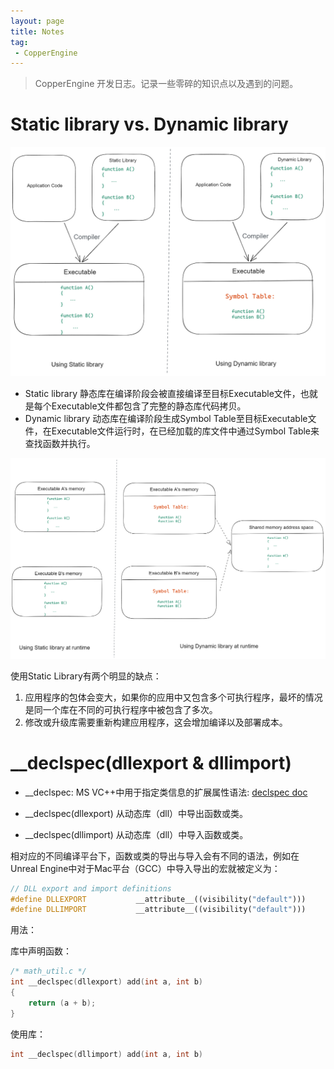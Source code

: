 ```yaml
---
layout: page
title: Notes
tag: 
 - CopperEngine
---
```


> CopperEngine 开发日志。记录一些零碎的知识点以及遇到的问题。

# Static library vs. Dynamic library

![image-20220504172817314](../../assets/img/StaticLibrary_vs._DynamicLibray_Compiler.png)

* Static library 静态库在编译阶段会被直接编译至目标Executable文件，也就是每个Executable文件都包含了完整的静态库代码拷贝。
* Dynamic library 动态库在编译阶段生成Symbol Table至目标Executable文件，在Executable文件运行时，在已经加载的库文件中通过Symbol Table来查找函数并执行。

![image-20220504171941850](../../assets/img/StaticLibrary_vs._DynamicLibray_Runtime.png)

使用Static Library有两个明显的缺点：

1. 应用程序的包体会变大，如果你的应用中又包含多个可执行程序，最坏的情况是同一个库在不同的可执行程序中被包含了多次。
2. 修改或升级库需要重新构建应用程序，这会增加编译以及部署成本。

# __declspec(dllexport & dllimport)

* __declspec: MS VC++中用于指定类信息的扩展属性语法: [declspec doc](https://docs.microsoft.com/en-us/cpp/cpp/declspec?view=msvc-170)

* __declspec(dllexport) 从动态库（dll）中导出函数或类。

* __declspec(dllimport) 从动态库（dll）中导入函数或类。

相对应的不同编译平台下，函数或类的导出与导入会有不同的语法，例如在Unreal Engine中对于Mac平台（GCC）中导入导出的宏就被定义为：

```c++
// DLL export and import definitions
#define DLLEXPORT			__attribute__((visibility("default")))
#define DLLIMPORT			__attribute__((visibility("default")))
```

用法：

库中声明函数：

```c
/* math_util.c */
int __declspec(dllexport) add(int a, int b)
{
    return (a + b);
}
```

使用库：

```c
int __declspec(dllimport) add(int a, int b)
```

